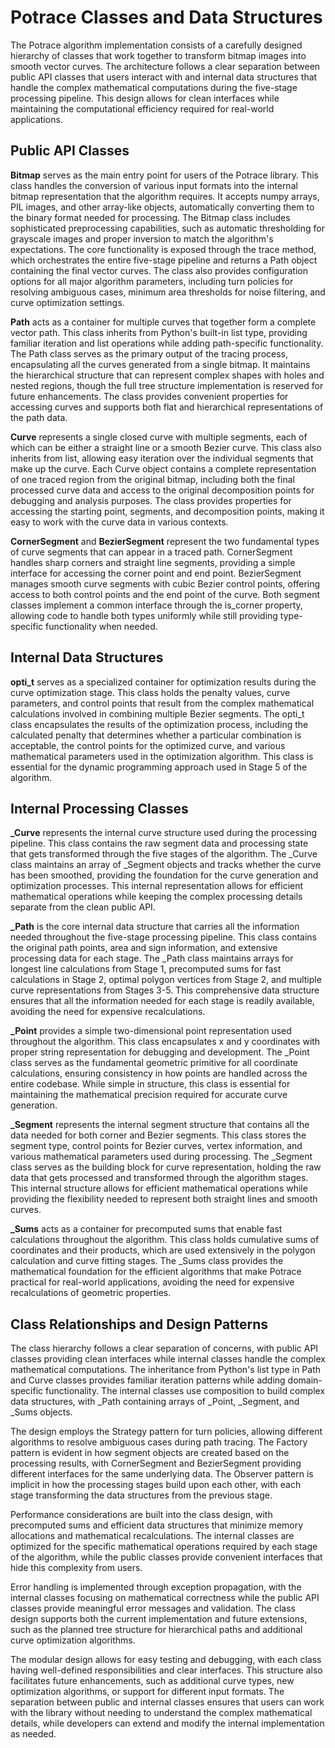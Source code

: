 # Potrace Classes and Data Structures

The Potrace algorithm implementation consists of a carefully designed hierarchy of classes that work together to transform bitmap images into smooth vector curves. The architecture follows a clear separation between public API classes that users interact with and internal data structures that handle the complex mathematical computations during the five-stage processing pipeline. This design allows for clean interfaces while maintaining the computational efficiency required for real-world applications.

## Public API Classes

**Bitmap** serves as the main entry point for users of the Potrace library. This class handles the conversion of various input formats into the internal bitmap representation that the algorithm requires. It accepts numpy arrays, PIL images, and other array-like objects, automatically converting them to the binary format needed for processing. The Bitmap class includes sophisticated preprocessing capabilities, such as automatic thresholding for grayscale images and proper inversion to match the algorithm's expectations. The core functionality is exposed through the trace method, which orchestrates the entire five-stage pipeline and returns a Path object containing the final vector curves. The class also provides configuration options for all major algorithm parameters, including turn policies for resolving ambiguous cases, minimum area thresholds for noise filtering, and curve optimization settings.

**Path** acts as a container for multiple curves that together form a complete vector path. This class inherits from Python's built-in list type, providing familiar iteration and list operations while adding path-specific functionality. The Path class serves as the primary output of the tracing process, encapsulating all the curves generated from a single bitmap. It maintains the hierarchical structure that can represent complex shapes with holes and nested regions, though the full tree structure implementation is reserved for future enhancements. The class provides convenient properties for accessing curves and supports both flat and hierarchical representations of the path data.

**Curve** represents a single closed curve with multiple segments, each of which can be either a straight line or a smooth Bezier curve. This class also inherits from list, allowing easy iteration over the individual segments that make up the curve. Each Curve object contains a complete representation of one traced region from the original bitmap, including both the final processed curve data and access to the original decomposition points for debugging and analysis purposes. The class provides properties for accessing the starting point, segments, and decomposition points, making it easy to work with the curve data in various contexts.

**CornerSegment** and **BezierSegment** represent the two fundamental types of curve segments that can appear in a traced path. CornerSegment handles sharp corners and straight line segments, providing a simple interface for accessing the corner point and end point. BezierSegment manages smooth curve segments with cubic Bezier control points, offering access to both control points and the end point of the curve. Both segment classes implement a common interface through the is_corner property, allowing code to handle both types uniformly while still providing type-specific functionality when needed.

## Internal Data Structures

**opti_t** serves as a specialized container for optimization results during the curve optimization stage. This class holds the penalty values, curve parameters, and control points that result from the complex mathematical calculations involved in combining multiple Bezier segments. The opti_t class encapsulates the results of the optimization process, including the calculated penalty that determines whether a particular combination is acceptable, the control points for the optimized curve, and various mathematical parameters used in the optimization algorithm. This class is essential for the dynamic programming approach used in Stage 5 of the algorithm.

## Internal Processing Classes

**_Curve** represents the internal curve structure used during the processing pipeline. This class contains the raw segment data and processing state that gets transformed through the five stages of the algorithm. The _Curve class maintains an array of _Segment objects and tracks whether the curve has been smoothed, providing the foundation for the curve generation and optimization processes. This internal representation allows for efficient mathematical operations while keeping the complex processing details separate from the clean public API.

**_Path** is the core internal data structure that carries all the information needed throughout the five-stage processing pipeline. This class contains the original path points, area and sign information, and extensive processing data for each stage. The _Path class maintains arrays for longest line calculations from Stage 1, precomputed sums for fast calculations in Stage 2, optimal polygon vertices from Stage 2, and multiple curve representations from Stages 3-5. This comprehensive data structure ensures that all the information needed for each stage is readily available, avoiding the need for expensive recalculations.

**_Point** provides a simple two-dimensional point representation used throughout the algorithm. This class encapsulates x and y coordinates with proper string representation for debugging and development. The _Point class serves as the fundamental geometric primitive for all coordinate calculations, ensuring consistency in how points are handled across the entire codebase. While simple in structure, this class is essential for maintaining the mathematical precision required for accurate curve generation.

**_Segment** represents the internal segment structure that contains all the data needed for both corner and Bezier segments. This class stores the segment type, control points for Bezier curves, vertex information, and various mathematical parameters used during processing. The _Segment class serves as the building block for curve representation, holding the raw data that gets processed and transformed through the algorithm stages. This internal structure allows for efficient mathematical operations while providing the flexibility needed to represent both straight lines and smooth curves.

**_Sums** acts as a container for precomputed sums that enable fast calculations throughout the algorithm. This class holds cumulative sums of coordinates and their products, which are used extensively in the polygon calculation and curve fitting stages. The _Sums class provides the mathematical foundation for the efficient algorithms that make Potrace practical for real-world applications, avoiding the need for expensive recalculations of geometric properties.

## Class Relationships and Design Patterns

The class hierarchy follows a clear separation of concerns, with public API classes providing clean interfaces while internal classes handle the complex mathematical computations. The inheritance from Python's list type in Path and Curve classes provides familiar iteration patterns while adding domain-specific functionality. The internal classes use composition to build complex data structures, with _Path containing arrays of _Point, _Segment, and _Sums objects.

The design employs the Strategy pattern for turn policies, allowing different algorithms to resolve ambiguous cases during path tracing. The Factory pattern is evident in how segment objects are created based on the processing results, with CornerSegment and BezierSegment providing different interfaces for the same underlying data. The Observer pattern is implicit in how the processing stages build upon each other, with each stage transforming the data structures from the previous stage.

Performance considerations are built into the class design, with precomputed sums and efficient data structures that minimize memory allocations and mathematical recalculations. The internal classes are optimized for the specific mathematical operations required by each stage of the algorithm, while the public classes provide convenient interfaces that hide this complexity from users.

Error handling is implemented through exception propagation, with the internal classes focusing on mathematical correctness while the public API classes provide meaningful error messages and validation. The class design supports both the current implementation and future extensions, such as the planned tree structure for hierarchical paths and additional curve optimization algorithms.

The modular design allows for easy testing and debugging, with each class having well-defined responsibilities and clear interfaces. This structure also facilitates future enhancements, such as additional curve types, new optimization algorithms, or support for different input formats. The separation between public and internal classes ensures that users can work with the library without needing to understand the complex mathematical details, while developers can extend and modify the internal implementation as needed. 